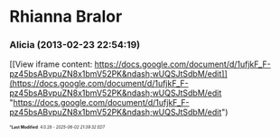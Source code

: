 # Rhianna Bralor

### **Alicia** (2013-02-23 22:54:19)

[[View iframe content: https://docs.google.com/document/d/1ufjkF_F-pz45bsABvpuZN8x1bmV52PK&ndash;wUQSJtSdbM/edit]](https://docs.google.com/document/d/1ufjkF_F-pz45bsABvpuZN8x1bmV52PK&ndash;wUQSJtSdbM/edit "https://docs.google.com/document/d/1ufjkF_F-pz45bsABvpuZN8x1bmV52PK&ndash;wUQSJtSdbM/edit")



<span style="font-size: 0.5em;">***Last Modified**: 4.0.28 - *2025-06-02 21:39:32 EDT*</span>